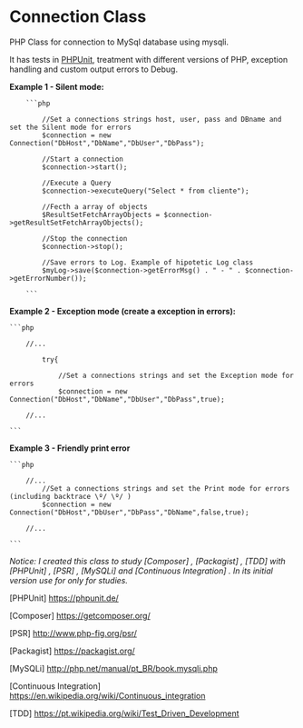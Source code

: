 # Connection Class
PHP Class for connection to MySql database using mysqli.

It has tests in [PHPUnit](https://phpunit.de/), treatment with different versions of PHP, exception handling and custom output errors to Debug.


**Example 1 - Silent mode:**
    
        ```php
        
            //Set a connections strings host, user, pass and DBname and set the Silent mode for errors
            $connection = new Connection("DbHost","DbName","DbUser","DbPass");
            
            //Start a connection
            $connection->start();
            
            //Execute a Query
            $connection->executeQuery("Select * from cliente");
            
            //Fecth a array of objects
            $ResultSetFetchArrayObjects = $connection->getResultSetFetchArrayObjects();
            
            //Stop the connection
            $connection->stop();
            
            //Save errors to Log. Example of hipotetic Log class
            $myLog->save($connection->getErrorMsg() . " - " . $connection->getErrorNumber());
        
        ```

**Example 2 - Exception mode (create a exception in errors):**

    ```php
    
        //...
            
            try{
            
                //Set a connections strings and set the Exception mode for errors
                $connection = new Connection("DbHost","DbName","DbUser","DbPass",true);
                                
        //...
    
    ```
    
**Example 3 - Friendly print error**
 
    ```php
    
        //...
            //Set a connections strings and set the Print mode for errors (including backtrace \º/ \º/ )
            $connection = new Connection("DbHost","DbUser","DbPass","DbName",false,true);
                            
        //...
    
    ```    
    
_Notice: I created this class to study [Composer] , [Packagist] , [TDD] with [PHPUnit] , [PSR] , [MySQLi] and [Continuous Integration] .
        In its initial version use for only for studies._
        
[PHPUnit] <https://phpunit.de/>

[Composer] <https://getcomposer.org/>

[PSR] <http://www.php-fig.org/psr/>

[Packagist] <https://packagist.org/>

[MySQLi] <http://php.net/manual/pt_BR/book.mysqli.php>

[Continuous Integration] <https://en.wikipedia.org/wiki/Continuous_integration>

[TDD] <https://pt.wikipedia.org/wiki/Test_Driven_Development>
